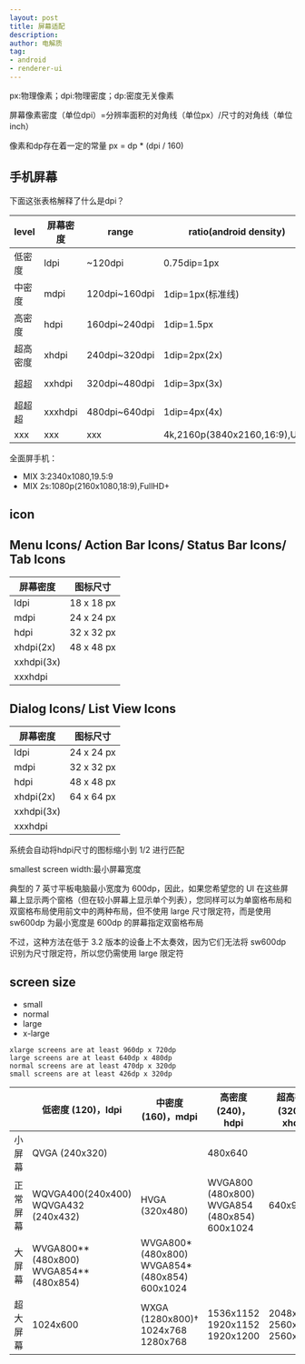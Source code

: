 ```yaml
---
layout: post
title: 屏幕适配
description: 
author: 电解质
tag:
- android
- renderer-ui
---
```


px:物理像素；dpi:物理密度；dp:密度无关像素

屏幕像素密度（单位dpi）=分辨率面积的对角线（单位px）/尺寸的对角线（单位inch）

像素和dp存在着一定的常量
px = dp * (dpi / 160)
       
## 手机屏幕
下面这张表格解释了什么是dpi？

level|屏幕密度|range| ratio(android density)| 常见的resolutions/aspect ratio
---|---|---|---|---
低密度|ldpi    |      ~120dpi   | 0.75dip=1px |
中密度|mdpi	|120dpi~160dpi  | 1dip=1px(标准线)    |
高密度|hdpi	| 160dpi~240dpi |  1dip=1.5px |
超高密度|xhdpi	| 240dpi~320dpi | 1dip=2px(2x)    | 720p(1280x720,16:9),standard HD
超超|xxhdpi	| 320dpi~480dpi | 1dip=3px(3x)    | 1080p(1920×1080,16:9),full HD
超超超|xxxhdpi	| 480dpi~640dpi |  1dip=4px(4x)   |1440p(2560 x 1440,16:9)
                          xxx|xxx|xxx|4k,2160p(3840x2160,16∶9),UHD

全面屏手机：
- MIX 3:2340x1080,19.5:9
- MIX 2s:1080p(2160x1080,18:9),FullHD+

## icon

## Menu Icons/ Action Bar Icons/ Status Bar Icons/ Tab Icons

屏幕密度|图标尺寸
--|---
  ldpi   |18 x 18 px
mdpi|24 x 24 px
hdpi |	32 x 32 px
 xhdpi(2x)|	48 x 48 px
xxhdpi(3x) |
xxxhdpi	|

## Dialog Icons/ List View Icons

屏幕密度|图标尺寸
--|---
ldpi|24 x 24 px
mdpi |	32 x 32 px
hdpi |	48 x 48 px
xhdpi(2x) |	64 x 64 px
xxhdpi(3x) |
xxxhdpi	|


系统会自动将hdpi尺寸的图标缩小到 1/2 进行匹配



smallest screen width:最小屏幕宽度

典型的 7 英寸平板电脑最小宽度为 600dp，因此，如果您希望您的 UI 在这些屏幕上显示两个窗格（但在较小屏幕上显示单个列表），您同样可以为单窗格布局和双窗格布局使用前文中的两种布局，但不使用 large 尺寸限定符，而是使用 sw600dp 为最小宽度是 600dp 的屏幕指定双窗格布局

不过，这种方法在低于 3.2 版本的设备上不太奏效，因为它们无法将 sw600dp 识别为尺寸限定符，所以您仍需使用 large 限定符


screen size
-----------
- small
- normal
- large
- x-large
```
xlarge screens are at least 960dp x 720dp
large screens are at least 640dp x 480dp
normal screens are at least 470dp x 320dp
small screens are at least 426dp x 320dp
```

| |低密度 (120)，ldpi|	中密度 (160)，mdpi	|高密度 (240)，hdpi	|超高密度 (320)，xhdpi
|---|---|---|---|---|
|小屏幕|QVGA (240x320)|	|480x640| |
|正常屏幕|WQVGA400(240x400) WQVGA432 (240x432)|HVGA (320x480)|WVGA800 (480x800) WVGA854 (480x854) 600x1024|640x960|
|大屏幕|WVGA800** (480x800) WVGA854** (480x854)| WVGA800*(480x800)  WVGA854* (480x854) 600x1024| | | |
|超大屏幕	|1024x600|WXGA (1280x800)† 1024x768 1280x768|1536x1152 1920x1152 1920x1200|2048x1536 2560x1536 2560x1600|


